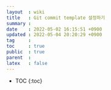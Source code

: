 ```yaml
---
layout  : wiki
title   : Git commit template 설정하기 
summary :  
date    : 2022-05-02 16:15:51 +0900
updated : 2022-05-04 20:20:29 +0900
tag     : 
toc     : true
public  : true
parent  : 
latex   : false
---
```

* TOC
{:toc}

# 
